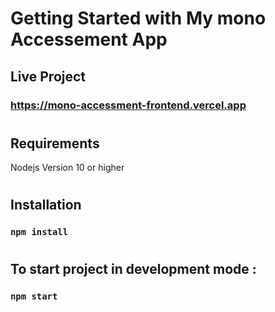 # Getting Started with My mono Accessement App

## Live Project

### https://mono-accessment-frontend.vercel.app

#

## Requirements

Nodejs Version 10 or higher

#

## Installation

### `npm install`

#

## To start project in development mode :

### `npm start`
